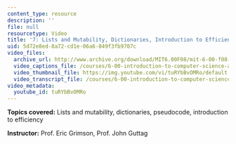 ```yaml
---
content_type: resource
description: ''
file: null
resourcetype: Video
title: '7: Lists and Mutability, Dictionaries, Introduction to Efficiency'
uid: 5d72e8ed-8a72-cd1e-06a6-849f3fb9707c
video_files:
  archive_url: http://www.archive.org/download/MIT6.00F08/mit-6-00-f08-lec07_300k.mp4
  video_captions_file: /courses/6-00-introduction-to-computer-science-and-programming-fall-2008/35f9ffa69fd85bc58a71caec7236564f_tuRYbBvOMRo.vtt
  video_thumbnail_file: https://img.youtube.com/vi/tuRYbBvOMRo/default.jpg
  video_transcript_file: /courses/6-00-introduction-to-computer-science-and-programming-fall-2008/7fefedbdce370370db3afd46320316fe_tuRYbBvOMRo.pdf
video_metadata:
  youtube_id: tuRYbBvOMRo
---
```


**Topics covered:** Lists and mutability, dictionaries, pseudocode, introduction to efficiency

**Instructor:** Prof. Eric Grimson, Prof. John Guttag